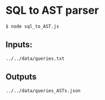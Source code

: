 # SQL to AST parser

```
$ node sql_to_AST.js
```

## Inputs:

```
../../data/queries.txt
```

## Outputs

```
../../data/queries_ASTs.json
```

